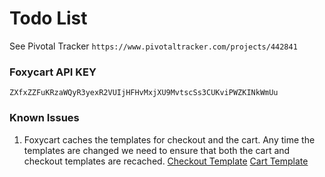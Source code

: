 # Todo List

See Pivotal Tracker
`https://www.pivotaltracker.com/projects/442841`

### Foxycart API KEY
`ZXfxZZFuKRzaWQyR3yexR2VUIjHFHvMxjXU9MvtscSs3CUKviPWZKINkWmUu`


### Known Issues

1. Foxycart caches the templates for checkout and the cart.  Any time the templates are changed we need to ensure that both the cart and checkout templates are recached. [Checkout Template](https://admin.foxycart.com/admin.php?ThisAction=EditTemplate&template=checkout) [Cart Template](https://admin.foxycart.com/admin.php?ThisAction=EditTemplate&template=cart)